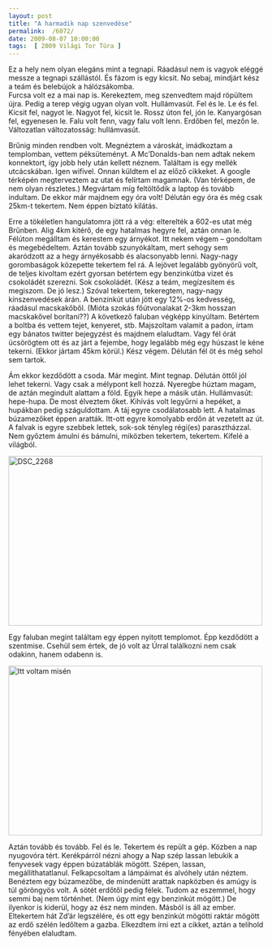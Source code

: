 ```yaml
---
layout: post
title: "A harmadik nap szenvedése"
permalink:  /6072/ 
date: 2009-08-07 10:00:00
tags:  [ 2009 Világi Tor Túra ] 
---
```

Ez a hely nem olyan elegáns mint a tegnapi. Ráadásul nem is vagyok eléggé messze a tegnapi szállástól. És fázom is egy kicsit. No sebaj, mindjárt kész a teám és belebújok a hálózsákomba.   
Furcsa volt ez a mai nap is. Kerekeztem, meg szenvedtem majd röpültem újra. Pedig a terep végig ugyan olyan volt. Hullámvasút. Fel és le. Le és fel. Kicsit fel, nagyot le. Nagyot fel, kicsit le. Rossz úton fel, jón le. Kanyargósan fel, egyenesen le. Falu volt fenn, vagy falu volt lenn. Erdőben fel, mezőn le. Változatlan változatosság: hullámvasút.

Brűnig minden rendben volt. Megnéztem a városkát, imádkoztam a templomban, vettem péksüteményt. A Mc’Donalds-ban nem adtak nekem konnektort, így jobb hely után kellett néznem. Találtam is egy mellék utcácskában. Igen wifivel. Onnan küldtem el az előző cikkeket. A google térképén megterveztem az utat és felírtam magamnak. (Van térképem, de nem olyan részletes.) Megvártam míg feltöltődik a laptop és tovább indultam. De ekkor már majdnem egy óra volt! Délután egy óra és még csak 25km-t tekertem. Nem éppen bíztató kilátás.

Erre a tökéletlen hangulatomra jött rá a vég: elterelték a 602-es utat még Brűnben. Alig 4km kitérő, de egy hatalmas hegyre fel, aztán onnan le. Félúton megálltam és kerestem egy árnyékot. Itt nekem végem – gondoltam és megebédeltem. Aztán tovább szunyókáltam, mert sehogy sem akaródzott az a hegy árnyékosabb és alacsonyabb lenni. Nagy-nagy gorombaságok közepette tekertem fel rá. A lejövet legalább gyönyörű volt, de teljes kivoltam ezért gyorsan betértem egy benzinkútba vizet és csokoládét szerezni. Sok csokoládét. (Kész a teám, megízesítem és megiszom. De jó lesz.) Szóval tekertem, tekeregtem, nagy-nagy kínszenvedések árán. A benzinkút után jött egy 12%-os kedvesség, ráadásul macskakőből. (Mióta szokás főútvonalakat 2-3km hosszan macskakővel borítani??) A következő faluban végképp kinyúltam. Betértem a boltba és vettem tejet, kenyeret, stb. Majszoltam valamit a padon, írtam egy bánatos twitter bejegyzést és majdnem elaludtam. Vagy fél órát ücsörögtem ott és az járt a fejembe, hogy legalább még egy húszast le kéne tekerni. (Ekkor jártam 45km körül.) Kész végem. Délután fél öt és még sehol sem tartok.

Ám ekkor kezdődött a csoda. Már megint. Mint tegnap. Délután öttől jól lehet tekerni. Vagy csak a mélypont kell hozzá. Nyeregbe húztam magam, de aztán megindult alattam a föld. Egyik hepe a másik után. Hullámvasút: hepe-hupa. De most élveztem őket. Kihívás volt legyűrni a hepéket, a hupákban pedig száguldottam. A táj egyre csodálatosabb lett. A hatalmas búzamezőket éppen aratták. Itt-ott egyre komolyabb erdőn át vezetett az út. A falvak is egyre szebbek lettek, sok-sok tényleg régi(es) parasztházzal. Nem győztem ámulni és bámulni, miközben tekertem, tekertem. Kifelé a világból.  
<p ><a href="https://www.flickr.com/photos/borazslo/3804757896" title="DSC_2268 by Elek László, on Flickr"><img src="https://c1.staticflickr.com/3/2576/3804757896_395c18c88d.jpg" width="500" height="334" alt="DSC_2268"></a></p>

Egy faluban megint találtam egy éppen nyitott templomot. Épp kezdődött a szentmise. Csehül sem értek, de jó volt az Úrral találkozni nem csak odakinn, hanem odabenn is.  
<p ><a href="https://www.flickr.com/photos/borazslo/3804764848" title="Itt voltam misén by Elek László, on Flickr"><img src="https://c1.staticflickr.com/3/2660/3804764848_d300ed0431.jpg" width="500" height="334" alt="Itt voltam misén"></a></p>

Aztán tovább és tovább. Fel és le. Tekertem és repült a gép. Közben a nap nyugovóra tért. Kerékpárról nézni ahogy a Nap szép lassan lebukik a fenyvesek vagy éppen búzatáblák mögött. Szépen, lassan, megállíthatatlanul. Felkapcsoltam a lámpáimat és alvóhely után néztem. Benéztem egy búzamezőbe, de mindenütt arattak napközben és amúgy is túl göröngyös volt. A sötét erdőtől pedig félek. Tudom az eszemmel, hogy semmi baj nem történhet. (Nem úgy mint egy benzinkút mögött.) De ilyenkor is kiderül, hogy az ész nem minden. Másból is áll az ember. Eltekertem hát Zd’ár legszélére, és ott egy benzinkút mögötti raktár mögött az erdő szélén ledőltem a gazba. Elkezdtem írni ezt a cikket, aztán a telihold fényében elaludtam.